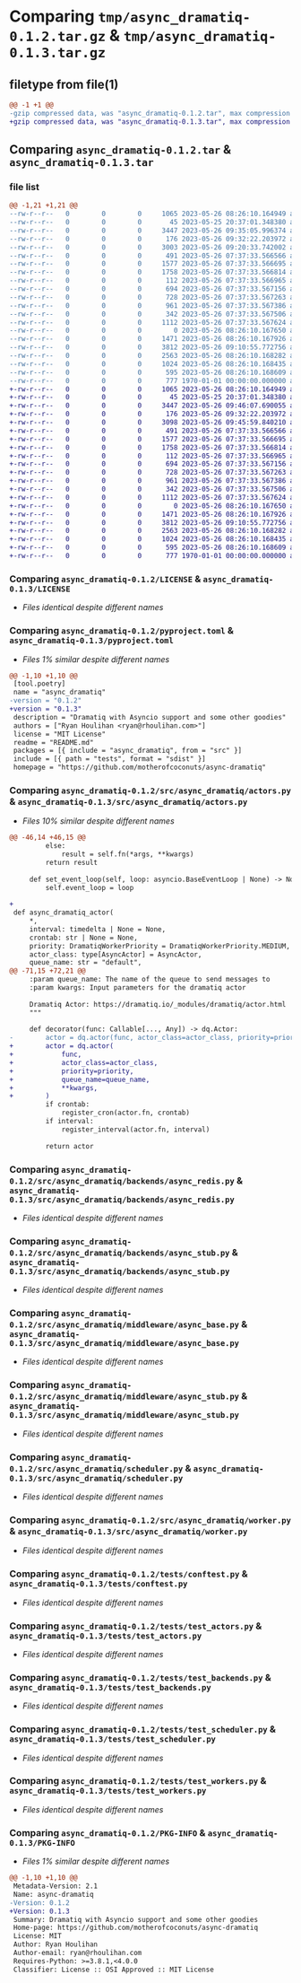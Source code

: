 # Comparing `tmp/async_dramatiq-0.1.2.tar.gz` & `tmp/async_dramatiq-0.1.3.tar.gz`

## filetype from file(1)

```diff
@@ -1 +1 @@
-gzip compressed data, was "async_dramatiq-0.1.2.tar", max compression
+gzip compressed data, was "async_dramatiq-0.1.3.tar", max compression
```

## Comparing `async_dramatiq-0.1.2.tar` & `async_dramatiq-0.1.3.tar`

### file list

```diff
@@ -1,21 +1,21 @@
--rw-r--r--   0        0        0     1065 2023-05-26 08:26:10.164949 async_dramatiq-0.1.2/LICENSE
--rw-r--r--   0        0        0       45 2023-05-25 20:37:01.348380 async_dramatiq-0.1.2/README.md
--rw-r--r--   0        0        0     3447 2023-05-26 09:35:05.996374 async_dramatiq-0.1.2/pyproject.toml
--rw-r--r--   0        0        0      176 2023-05-26 09:32:22.203972 async_dramatiq-0.1.2/src/async_dramatiq/__init__.py
--rw-r--r--   0        0        0     3003 2023-05-26 09:20:33.742002 async_dramatiq-0.1.2/src/async_dramatiq/actors.py
--rw-r--r--   0        0        0      491 2023-05-26 07:37:33.566566 async_dramatiq-0.1.2/src/async_dramatiq/backends/__init__.py
--rw-r--r--   0        0        0     1577 2023-05-26 07:37:33.566695 async_dramatiq-0.1.2/src/async_dramatiq/backends/async_redis.py
--rw-r--r--   0        0        0     1758 2023-05-26 07:37:33.566814 async_dramatiq-0.1.2/src/async_dramatiq/backends/async_stub.py
--rw-r--r--   0        0        0      112 2023-05-26 07:37:33.566965 async_dramatiq-0.1.2/src/async_dramatiq/middleware/__init__.py
--rw-r--r--   0        0        0      694 2023-05-26 07:37:33.567156 async_dramatiq-0.1.2/src/async_dramatiq/middleware/async_base.py
--rw-r--r--   0        0        0      728 2023-05-26 07:37:33.567263 async_dramatiq-0.1.2/src/async_dramatiq/middleware/async_stub.py
--rw-r--r--   0        0        0      961 2023-05-26 07:37:33.567386 async_dramatiq-0.1.2/src/async_dramatiq/scheduler.py
--rw-r--r--   0        0        0      342 2023-05-26 07:37:33.567506 async_dramatiq-0.1.2/src/async_dramatiq/types.py
--rw-r--r--   0        0        0     1112 2023-05-26 07:37:33.567624 async_dramatiq-0.1.2/src/async_dramatiq/worker.py
--rw-r--r--   0        0        0        0 2023-05-26 08:26:10.167650 async_dramatiq-0.1.2/tests/__init__.py
--rw-r--r--   0        0        0     1471 2023-05-26 08:26:10.167926 async_dramatiq-0.1.2/tests/conftest.py
--rw-r--r--   0        0        0     3812 2023-05-26 09:10:55.772756 async_dramatiq-0.1.2/tests/test_actors.py
--rw-r--r--   0        0        0     2563 2023-05-26 08:26:10.168282 async_dramatiq-0.1.2/tests/test_backends.py
--rw-r--r--   0        0        0     1024 2023-05-26 08:26:10.168435 async_dramatiq-0.1.2/tests/test_scheduler.py
--rw-r--r--   0        0        0      595 2023-05-26 08:26:10.168609 async_dramatiq-0.1.2/tests/test_workers.py
--rw-r--r--   0        0        0      777 1970-01-01 00:00:00.000000 async_dramatiq-0.1.2/PKG-INFO
+-rw-r--r--   0        0        0     1065 2023-05-26 08:26:10.164949 async_dramatiq-0.1.3/LICENSE
+-rw-r--r--   0        0        0       45 2023-05-25 20:37:01.348380 async_dramatiq-0.1.3/README.md
+-rw-r--r--   0        0        0     3447 2023-05-26 09:46:07.690055 async_dramatiq-0.1.3/pyproject.toml
+-rw-r--r--   0        0        0      176 2023-05-26 09:32:22.203972 async_dramatiq-0.1.3/src/async_dramatiq/__init__.py
+-rw-r--r--   0        0        0     3098 2023-05-26 09:45:59.840210 async_dramatiq-0.1.3/src/async_dramatiq/actors.py
+-rw-r--r--   0        0        0      491 2023-05-26 07:37:33.566566 async_dramatiq-0.1.3/src/async_dramatiq/backends/__init__.py
+-rw-r--r--   0        0        0     1577 2023-05-26 07:37:33.566695 async_dramatiq-0.1.3/src/async_dramatiq/backends/async_redis.py
+-rw-r--r--   0        0        0     1758 2023-05-26 07:37:33.566814 async_dramatiq-0.1.3/src/async_dramatiq/backends/async_stub.py
+-rw-r--r--   0        0        0      112 2023-05-26 07:37:33.566965 async_dramatiq-0.1.3/src/async_dramatiq/middleware/__init__.py
+-rw-r--r--   0        0        0      694 2023-05-26 07:37:33.567156 async_dramatiq-0.1.3/src/async_dramatiq/middleware/async_base.py
+-rw-r--r--   0        0        0      728 2023-05-26 07:37:33.567263 async_dramatiq-0.1.3/src/async_dramatiq/middleware/async_stub.py
+-rw-r--r--   0        0        0      961 2023-05-26 07:37:33.567386 async_dramatiq-0.1.3/src/async_dramatiq/scheduler.py
+-rw-r--r--   0        0        0      342 2023-05-26 07:37:33.567506 async_dramatiq-0.1.3/src/async_dramatiq/types.py
+-rw-r--r--   0        0        0     1112 2023-05-26 07:37:33.567624 async_dramatiq-0.1.3/src/async_dramatiq/worker.py
+-rw-r--r--   0        0        0        0 2023-05-26 08:26:10.167650 async_dramatiq-0.1.3/tests/__init__.py
+-rw-r--r--   0        0        0     1471 2023-05-26 08:26:10.167926 async_dramatiq-0.1.3/tests/conftest.py
+-rw-r--r--   0        0        0     3812 2023-05-26 09:10:55.772756 async_dramatiq-0.1.3/tests/test_actors.py
+-rw-r--r--   0        0        0     2563 2023-05-26 08:26:10.168282 async_dramatiq-0.1.3/tests/test_backends.py
+-rw-r--r--   0        0        0     1024 2023-05-26 08:26:10.168435 async_dramatiq-0.1.3/tests/test_scheduler.py
+-rw-r--r--   0        0        0      595 2023-05-26 08:26:10.168609 async_dramatiq-0.1.3/tests/test_workers.py
+-rw-r--r--   0        0        0      777 1970-01-01 00:00:00.000000 async_dramatiq-0.1.3/PKG-INFO
```

### Comparing `async_dramatiq-0.1.2/LICENSE` & `async_dramatiq-0.1.3/LICENSE`

 * *Files identical despite different names*

### Comparing `async_dramatiq-0.1.2/pyproject.toml` & `async_dramatiq-0.1.3/pyproject.toml`

 * *Files 1% similar despite different names*

```diff
@@ -1,10 +1,10 @@
 [tool.poetry]
 name = "async_dramatiq"
-version = "0.1.2"
+version = "0.1.3"
 description = "Dramatiq with Asyncio support and some other goodies"
 authors = ["Ryan Houlihan <ryan@rhoulihan.com>"]
 license = "MIT License"
 readme = "README.md"
 packages = [{ include = "async_dramatiq", from = "src" }]
 include = [{ path = "tests", format = "sdist" }]
 homepage = "https://github.com/motherofcoconuts/async-dramatiq"
```

### Comparing `async_dramatiq-0.1.2/src/async_dramatiq/actors.py` & `async_dramatiq-0.1.3/src/async_dramatiq/actors.py`

 * *Files 10% similar despite different names*

```diff
@@ -46,14 +46,15 @@
         else:
             result = self.fn(*args, **kwargs)
         return result
 
     def set_event_loop(self, loop: asyncio.BaseEventLoop | None) -> None:
         self.event_loop = loop
 
+
 def async_dramatiq_actor(
     *,
     interval: timedelta | None = None,
     crontab: str | None = None,
     priority: DramatiqWorkerPriority = DramatiqWorkerPriority.MEDIUM,
     actor_class: type[AsyncActor] = AsyncActor,
     queue_name: str = "default",
@@ -71,15 +72,21 @@
     :param queue_name: The name of the queue to send messages to
     :param kwargs: Input parameters for the dramatiq actor
 
     Dramatiq Actor: https://dramatiq.io/_modules/dramatiq/actor.html
     """
 
     def decorator(func: Callable[..., Any]) -> dq.Actor:
-        actor = dq.actor(func, actor_class=actor_class, priority=priority, **kwargs)
+        actor = dq.actor(
+            func,
+            actor_class=actor_class,
+            priority=priority,
+            queue_name=queue_name,
+            **kwargs,
+        )
         if crontab:
             register_cron(actor.fn, crontab)
         if interval:
             register_interval(actor.fn, interval)
 
         return actor
```

### Comparing `async_dramatiq-0.1.2/src/async_dramatiq/backends/async_redis.py` & `async_dramatiq-0.1.3/src/async_dramatiq/backends/async_redis.py`

 * *Files identical despite different names*

### Comparing `async_dramatiq-0.1.2/src/async_dramatiq/backends/async_stub.py` & `async_dramatiq-0.1.3/src/async_dramatiq/backends/async_stub.py`

 * *Files identical despite different names*

### Comparing `async_dramatiq-0.1.2/src/async_dramatiq/middleware/async_base.py` & `async_dramatiq-0.1.3/src/async_dramatiq/middleware/async_base.py`

 * *Files identical despite different names*

### Comparing `async_dramatiq-0.1.2/src/async_dramatiq/middleware/async_stub.py` & `async_dramatiq-0.1.3/src/async_dramatiq/middleware/async_stub.py`

 * *Files identical despite different names*

### Comparing `async_dramatiq-0.1.2/src/async_dramatiq/scheduler.py` & `async_dramatiq-0.1.3/src/async_dramatiq/scheduler.py`

 * *Files identical despite different names*

### Comparing `async_dramatiq-0.1.2/src/async_dramatiq/worker.py` & `async_dramatiq-0.1.3/src/async_dramatiq/worker.py`

 * *Files identical despite different names*

### Comparing `async_dramatiq-0.1.2/tests/conftest.py` & `async_dramatiq-0.1.3/tests/conftest.py`

 * *Files identical despite different names*

### Comparing `async_dramatiq-0.1.2/tests/test_actors.py` & `async_dramatiq-0.1.3/tests/test_actors.py`

 * *Files identical despite different names*

### Comparing `async_dramatiq-0.1.2/tests/test_backends.py` & `async_dramatiq-0.1.3/tests/test_backends.py`

 * *Files identical despite different names*

### Comparing `async_dramatiq-0.1.2/tests/test_scheduler.py` & `async_dramatiq-0.1.3/tests/test_scheduler.py`

 * *Files identical despite different names*

### Comparing `async_dramatiq-0.1.2/tests/test_workers.py` & `async_dramatiq-0.1.3/tests/test_workers.py`

 * *Files identical despite different names*

### Comparing `async_dramatiq-0.1.2/PKG-INFO` & `async_dramatiq-0.1.3/PKG-INFO`

 * *Files 1% similar despite different names*

```diff
@@ -1,10 +1,10 @@
 Metadata-Version: 2.1
 Name: async-dramatiq
-Version: 0.1.2
+Version: 0.1.3
 Summary: Dramatiq with Asyncio support and some other goodies
 Home-page: https://github.com/motherofcoconuts/async-dramatiq
 License: MIT
 Author: Ryan Houlihan
 Author-email: ryan@rhoulihan.com
 Requires-Python: >=3.8.1,<4.0.0
 Classifier: License :: OSI Approved :: MIT License
```

